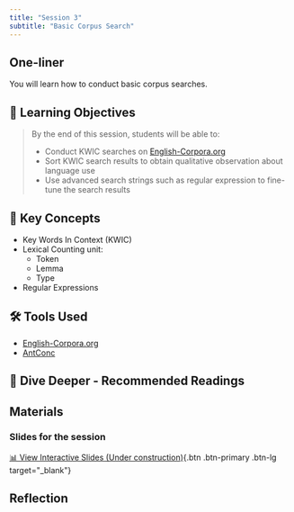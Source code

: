 ```yaml
---
title: "Session 3"
subtitle: "Basic Corpus Search"
---
```


## One-liner

You will learn how to conduct basic corpus searches.

## 🎯 Learning Objectives

> By the end of this session, students will be able to:
> 
> - Conduct KWIC searches on [English-Corpora.org](https://www.english-corpora.org/)
> - Sort KWIC search results to obtain qualitative observation about language use
> - Use advanced search strings such as regular expression to fine-tune the search results

## 🔑 Key Concepts

- Key Words In Context (KWIC)
- Lexical Counting unit: 
  - Token
  - Lemma 
  - Type
- Regular Expressions

## 🛠️ Tools Used 

- [English-Corpora.org](https://www.english-corpora.org/)
- [AntConc](https://www.laurenceanthony.net/software/antconc/)


## 🌊 Dive Deeper - Recommended Readings


## Materials

### Slides for the session

<div class="d-flex gap-2 mb-3">
  
[📊 View Interactive Slides (Under construction)](../../slides/session-3.html){.btn .btn-primary .btn-lg target="_blank"} 

</div> 


## Reflection

<!-- 
<iframe src="session1-intro/slides/slides.html" width="100%" height="600px" frameborder="0"></iframe>

[View slides in fullscreen](session1-intro/slides/slides.html){target="_blank"} -->
